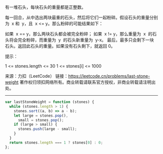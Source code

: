 有一堆石头，每块石头的重量都是正整数。

每一回合，从中选出两块最重的石头，然后将它们一起粉碎。假设石头的重量分别为  x 和  y，且  x <= y。那么粉碎的可能结果如下：

如果  x == y，那么两块石头都会被完全粉碎；
如果  x != y，那么重量为  x  的石头将会完全粉碎，而重量为  y  的石头新重量为  y-x。
最后，最多只会剩下一块石头。返回此石头的重量。如果没有石头剩下，就返回 0。

提示：

1 <= stones.length <= 30
1 <= stones[i] <= 1000

来源：力扣（LeetCode）
链接：https://leetcode.cn/problems/last-stone-weight
著作权归领扣网络所有。商业转载请联系官方授权，非商业转载请注明出处。

---

```javascript
var lastStoneWeight = function (stones) {
  while (stones.length > 1) {
    stones.sort((a, b) => a - b);
    let large = stones.pop(),
      small = stones.pop();
    if (large > small) {
      stones.push(large - small);
    }
  }
  return stones.length === 1 ? stones[0] : 0;
};
```
